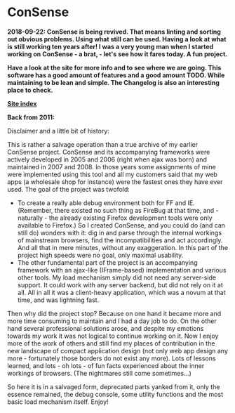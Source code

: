 ConSense
===

**2018-09-22: ConSense is being revived. That means linting and sorting out obvious problems. Using what still can be used. Having a look at what is still working ten years after! I was a very young man when I started working on ConSense - a brat, - let's see how it fares today. A fun project.**

**Have a look at the site for more info and to see where we are going. This software has a good amount of features and a good amount TODO. While maintaining to be lean and simple. The Changelog is also an interesting place to check.**

**[Site index](https://cdn.rawgit.com/balazstth/consense/master/index.html)**

**Back from 2011:**

Disclaimer and a little bit of history:

This is rather a salvage operation than a true archive of my earlier ConSense project. ConSense and its accompanying frameworks were actively developed in 2005 and 2006 (right when ajax was born) and maintained in 2007 and 2008. In those years some assignments of mine were implemented using this tool and all my customers said that my web apps (a wholesale shop for instance) were the fastest ones they have ever used. The goal of the project was twofold:

- To create a really able debug environment both for FF and IE. (Remember, there existed no such thing as FireBug at that time, and - naturally - the already existing Firefox development tools were only available to Firefox.) So I created ConSense, and you could do (and can still do) wonders with it: dig in and parse through the internal workings of mainstream browsers, find the incompatibilities and act accordingly. And all that in mere minutes, without any exaggeration. In this part of the project high speeds were no goal, only maximal usability.
- The other fundamental part of the project is an accompanying framework with an ajax-like (IFrame-based) implementation and various other tools. My load mechanism simply did not need any server-side support. It could work with any server backend, but did not rely on it at all. All in all it was a client-heavy application, which was a novum at that time, and was lightning fast.

Then why did the project stop? Because on one hand it became more and more time consuming to maintain and I had a day job to do. On the other hand several professional solutions arose, and despite my emotions towards my work it was not logical to continue working on it. Now I enjoy more of the work of others and still find my places of contribution in the new landscape of compact application design (not only web app design any more - fortunately those borders do not exist any more). Lots of lessons learned, and lots - oh lots - of fun facts experienced about the inner workings of browsers. (The nightmares still come sometimes...)

So here it is in a salvaged form, deprecated parts yanked from it, only the essence remained, the debug console, some utility functions and the most basic load mechanism itself. Enjoy!
